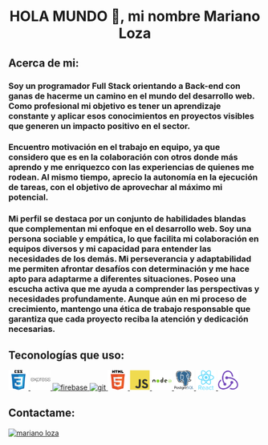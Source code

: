 <div>
 <h1 align="center">HOLA MUNDO 👋, mi nombre Mariano Loza</h1>
</div>

<div>
 <h2>Acerca de mi:</h2>
 <h3>Soy un programador Full Stack orientando a Back-end con ganas de hacerme un camino en el mundo del desarrollo web. Como profesional mi objetivo es tener un aprendizaje constante y aplicar esos conocimientos en proyectos visibles que generen un impacto positivo en el sector.</h3>

 <h3> Encuentro motivación en el trabajo en equipo, ya que considero que es en la colaboración con otros donde más aprendo y me enriquezco con las experiencias de quienes me rodean. Al mismo tiempo, aprecio la autonomía en la ejecución de tareas, con el objetivo de aprovechar al máximo mi potencial.</h3>

 <h3>Mi perfil se destaca por un conjunto de habilidades blandas que complementan mi enfoque en el desarrollo web. Soy una persona sociable y empática, lo que facilita mi colaboración en equipos diversos y mi capacidad para entender las necesidades de los demás. Mi perseverancia y adaptabilidad me permiten afrontar desafíos con determinación y me hace apto para adaptarme a diferentes situaciones. Poseo una escucha activa que me ayuda a comprender las perspectivas y necesidades profundamente. Aunque aún en mi proceso de crecimiento, mantengo una ética de trabajo responsable que garantiza que cada proyecto reciba la atención y dedicación necesarias.</h3>
</div>

<h2 align="left">Teconologías que uso:</h2>
<p align="left"> <a href="https://www.w3schools.com/css/" target="_blank" rel="noreferrer"> <img src="https://raw.githubusercontent.com/devicons/devicon/master/icons/css3/css3-original-wordmark.svg" alt="css3" width="40" height="40"/> </a> <a href="https://expressjs.com" target="_blank" rel="noreferrer"> <img src="https://raw.githubusercontent.com/devicons/devicon/master/icons/express/express-original-wordmark.svg" alt="express" width="40" height="40"/> </a> <a href="https://firebase.google.com/" target="_blank" rel="noreferrer"> <img src="https://www.vectorlogo.zone/logos/firebase/firebase-icon.svg" alt="firebase" width="40" height="40"/> </a> <a href="https://git-scm.com/" target="_blank" rel="noreferrer"> <img src="https://www.vectorlogo.zone/logos/git-scm/git-scm-icon.svg" alt="git" width="40" height="40"/> </a> <a href="https://www.w3.org/html/" target="_blank" rel="noreferrer"> <img src="https://raw.githubusercontent.com/devicons/devicon/master/icons/html5/html5-original-wordmark.svg" alt="html5" width="40" height="40"/> </a> <a href="https://developer.mozilla.org/en-US/docs/Web/JavaScript" target="_blank" rel="noreferrer"> <img src="https://raw.githubusercontent.com/devicons/devicon/master/icons/javascript/javascript-original.svg" alt="javascript" width="40" height="40"/> </a> <a href="https://nodejs.org" target="_blank" rel="noreferrer"> <img src="https://raw.githubusercontent.com/devicons/devicon/master/icons/nodejs/nodejs-original-wordmark.svg" alt="nodejs" width="40" height="40"/> </a> <a href="https://www.postgresql.org" target="_blank" rel="noreferrer"> <img src="https://raw.githubusercontent.com/devicons/devicon/master/icons/postgresql/postgresql-original-wordmark.svg" alt="postgresql" width="40" height="40"/> </a> <a href="https://reactjs.org/" target="_blank" rel="noreferrer"> <img src="https://raw.githubusercontent.com/devicons/devicon/master/icons/react/react-original-wordmark.svg" alt="react" width="40" height="40"/> </a> <a href="https://redux.js.org" target="_blank" rel="noreferrer"> <img src="https://raw.githubusercontent.com/devicons/devicon/master/icons/redux/redux-original.svg" alt="redux" width="40" height="40"/> </a> </p>

<h2 align="left">Contactame:</h2>
<p align="left">
<a href="https://www.linkedin.com/in/mariano-loza" target="blank"><img align="center" src="https://raw.githubusercontent.com/rahuldkjain/github-profile-readme-generator/master/src/images/icons/Social/linked-in-alt.svg" alt="mariano loza" height="30" width="40" /></a>
</p>

